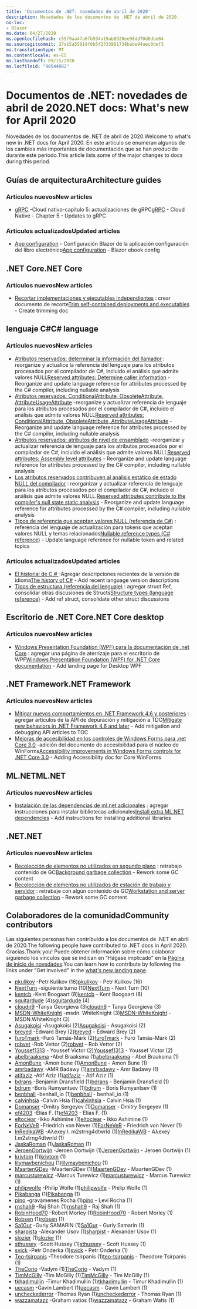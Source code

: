```yaml
---
title: 'Documentos de .NET: novedades de abril de 2020'
description: Novedades de los documentos de .NET de abril de 2020.
no-loc:
- Blazor
ms.date: 04/27/2020
ms.openlocfilehash: c59f9aa47a6fb594a19ab8928ee98dd70d8dbe04
ms.sourcegitcommit: 27a15a55019f6b5f2733961738babe94aec0def3
ms.translationtype: MT
ms.contentlocale: es-ES
ms.lasthandoff: 09/15/2020
ms.locfileid: "90544082"
---
```

# <a name="net-docs-whats-new-for-april-2020"></a><span data-ttu-id="01ebc-103">Documentos de .NET: novedades de abril de 2020</span><span class="sxs-lookup"><span data-stu-id="01ebc-103">.NET docs: What's new for April 2020</span></span>

<span data-ttu-id="01ebc-104">Novedades de los documentos de .NET de abril de 2020.</span><span class="sxs-lookup"><span data-stu-id="01ebc-104">Welcome to what's new in .NET docs for April 2020.</span></span> <span data-ttu-id="01ebc-105">En este artículo se enumeran algunos de los cambios más importantes de documentación que se han producido durante este período.</span><span class="sxs-lookup"><span data-stu-id="01ebc-105">This article lists some of the major changes to docs during this period.</span></span>

## <a name="architecture-guides"></a><span data-ttu-id="01ebc-106">Guías de arquitectura</span><span class="sxs-lookup"><span data-stu-id="01ebc-106">Architecture guides</span></span>

### <a name="new-articles"></a><span data-ttu-id="01ebc-107">Artículos nuevos</span><span class="sxs-lookup"><span data-stu-id="01ebc-107">New articles</span></span>

- <span data-ttu-id="01ebc-108">[gRPC](../architecture/cloud-native/grpc.md) -Cloud nativo-capítulo 5: actualizaciones de gRPC</span><span class="sxs-lookup"><span data-stu-id="01ebc-108">[gRPC](../architecture/cloud-native/grpc.md) - Cloud Native - Chapter 5 - Updates to gRPC</span></span>

### <a name="updated-articles"></a><span data-ttu-id="01ebc-109">Artículos actualizados</span><span class="sxs-lookup"><span data-stu-id="01ebc-109">Updated articles</span></span>

- <span data-ttu-id="01ebc-110">[App configuration](../architecture/blazor-for-web-forms-developers/config.md)  -  Configuración Blazor de la aplicación configuración del libro electrónico</span><span class="sxs-lookup"><span data-stu-id="01ebc-110">[App configuration](../architecture/blazor-for-web-forms-developers/config.md) - Blazor ebook config</span></span>

## <a name="net-core"></a><span data-ttu-id="01ebc-111">.NET Core</span><span class="sxs-lookup"><span data-stu-id="01ebc-111">.NET Core</span></span>

### <a name="new-articles"></a><span data-ttu-id="01ebc-112">Artículos nuevos</span><span class="sxs-lookup"><span data-stu-id="01ebc-112">New articles</span></span>

- <span data-ttu-id="01ebc-113">[Recortar implementaciones y ejecutables independientes](../core/deploying/trim-self-contained.md) : crear documento de recorte</span><span class="sxs-lookup"><span data-stu-id="01ebc-113">[Trim self-contained deployments and executables](../core/deploying/trim-self-contained.md) - Create trimming doc</span></span>

## <a name="c-language"></a><span data-ttu-id="01ebc-114">lenguaje C#</span><span class="sxs-lookup"><span data-stu-id="01ebc-114">C# language</span></span>

### <a name="new-articles"></a><span data-ttu-id="01ebc-115">Artículos nuevos</span><span class="sxs-lookup"><span data-stu-id="01ebc-115">New articles</span></span>

- <span data-ttu-id="01ebc-116">[Atributos reservados: determinar la información del llamador](../csharp/language-reference/attributes/caller-information.md) : reorganize y actualice la referencia del lenguaje para los atributos procesados por el compilador de C#, incluido el análisis que admite valores NULL</span><span class="sxs-lookup"><span data-stu-id="01ebc-116">[Reserved attributes: Determine caller information](../csharp/language-reference/attributes/caller-information.md) - Reorganize and update language reference for attributes processed by the C# compiler, including nullable analysis</span></span>
- <span data-ttu-id="01ebc-117">[Atributos reservados: ConditionalAttribute, ObsoleteAttribute, AttributeUsageAttribute](../csharp/language-reference/attributes/general.md) -reorganize y actualizar referencia de lenguaje para los atributos procesados por el compilador de C#, incluido el análisis que admite valores NULL</span><span class="sxs-lookup"><span data-stu-id="01ebc-117">[Reserved attributes: ConditionalAttribute, ObsoleteAttribute, AttributeUsageAttribute](../csharp/language-reference/attributes/general.md) - Reorganize and update language reference for attributes processed by the C# compiler, including nullable analysis</span></span>
- <span data-ttu-id="01ebc-118">[Atributos reservados: atributos de nivel de ensamblado](../csharp/language-reference/attributes/global.md) -reorganizar y actualizar referencia de lenguaje para los atributos procesados por el compilador de C#, incluido el análisis que admite valores NULL</span><span class="sxs-lookup"><span data-stu-id="01ebc-118">[Reserved attributes: Assembly level attributes](../csharp/language-reference/attributes/global.md) - Reorganize and update language reference for attributes processed by the C# compiler, including nullable analysis</span></span>
- <span data-ttu-id="01ebc-119">[Los atributos reservados contribuyen al análisis estático de estado NULL del compilador](../csharp/language-reference/attributes/nullable-analysis.md) : reorganizar y actualizar referencia de lenguaje para los atributos procesados por el compilador de C#, incluido el análisis que admite valores NULL.</span><span class="sxs-lookup"><span data-stu-id="01ebc-119">[Reserved attributes contribute to the compiler's null state static analysis](../csharp/language-reference/attributes/nullable-analysis.md) - Reorganize and update language reference for attributes processed by the C# compiler, including nullable analysis</span></span>
- <span data-ttu-id="01ebc-120">[Tipos de referencia que aceptan valores NULL (referencia de C#)](../csharp/language-reference/builtin-types/nullable-reference-types.md) : referencia del lenguaje de actualización para tokens que aceptan valores NULL y temas relacionados</span><span class="sxs-lookup"><span data-stu-id="01ebc-120">[Nullable reference types (C# reference)](../csharp/language-reference/builtin-types/nullable-reference-types.md) - Update language reference for nullable token and related topics</span></span>

### <a name="updated-articles"></a><span data-ttu-id="01ebc-121">Artículos actualizados</span><span class="sxs-lookup"><span data-stu-id="01ebc-121">Updated articles</span></span>

- <span data-ttu-id="01ebc-122">[El historial de C \# ](../csharp/whats-new/csharp-version-history.md) -Agregar descripciones recientes de la versión de idioma</span><span class="sxs-lookup"><span data-stu-id="01ebc-122">[The history of C\#](../csharp/whats-new/csharp-version-history.md) - Add recent language version descriptions</span></span>
- <span data-ttu-id="01ebc-123">[Tipos de estructura (referencia del lenguaje)](../csharp/language-reference/builtin-types/struct.md) : agregar struct Ref, consolidar otras discusiones de Structs</span><span class="sxs-lookup"><span data-stu-id="01ebc-123">[Structure types (language reference)](../csharp/language-reference/builtin-types/struct.md) - Add ref struct, consolidate other struct discussions</span></span>

## <a name="net-core-desktop"></a><span data-ttu-id="01ebc-124">Escritorio de .NET Core</span><span class="sxs-lookup"><span data-stu-id="01ebc-124">.NET Core desktop</span></span>

### <a name="new-articles"></a><span data-ttu-id="01ebc-125">Artículos nuevos</span><span class="sxs-lookup"><span data-stu-id="01ebc-125">New articles</span></span>

- <span data-ttu-id="01ebc-126">[Windows Presentation Foundation (WPF) para la documentación de .net Core](../desktop-wpf/index.yml) : agregar una página de aterrizaje para el escritorio de WPF</span><span class="sxs-lookup"><span data-stu-id="01ebc-126">[Windows Presentation Foundation (WPF) for .NET Core documentation](../desktop-wpf/index.yml) - Add landing page for Desktop WPF</span></span>

## <a name="net-framework"></a><span data-ttu-id="01ebc-127">.NET Framework</span><span class="sxs-lookup"><span data-stu-id="01ebc-127">.NET Framework</span></span>

### <a name="new-articles"></a><span data-ttu-id="01ebc-128">Artículos nuevos</span><span class="sxs-lookup"><span data-stu-id="01ebc-128">New articles</span></span>

- <span data-ttu-id="01ebc-129">[Mitigar nuevos comportamientos en .NET Framework 4,6 y posteriores](../framework/migration-guide/mitigations.md) : agregar artículos de la API de depuración y mitigación a TDC</span><span class="sxs-lookup"><span data-stu-id="01ebc-129">[Mitigate new behaviors in .NET Framework 4.6 and later](../framework/migration-guide/mitigations.md) - Add mitigation and debugging API articles to TOC</span></span>
- <span data-ttu-id="01ebc-130">[Mejoras de accesibilidad en los controles de Windows Forms para .net Core 3,0](/dotnet/desktop/winforms/windows-forms-accessibility-improvements) -adición del documento de accesibilidad para el núcleo de WinForms</span><span class="sxs-lookup"><span data-stu-id="01ebc-130">[Accessibility improvements in Windows Forms controls for .NET Core 3.0](/dotnet/desktop/winforms/windows-forms-accessibility-improvements) - Adding Accessibility doc for Core WinForms</span></span>

## <a name="mlnet"></a><span data-ttu-id="01ebc-131">ML.NET</span><span class="sxs-lookup"><span data-stu-id="01ebc-131">ML.NET</span></span>

### <a name="new-articles"></a><span data-ttu-id="01ebc-132">Artículos nuevos</span><span class="sxs-lookup"><span data-stu-id="01ebc-132">New articles</span></span>

- <span data-ttu-id="01ebc-133">[Instalación de las dependencias de ml.net adicionales](../machine-learning/how-to-guides/install-extra-dependencies.md) : agregar instrucciones para instalar bibliotecas adicionales</span><span class="sxs-lookup"><span data-stu-id="01ebc-133">[Install extra ML.NET dependencies](../machine-learning/how-to-guides/install-extra-dependencies.md) - Add instructions for installing additional libraries</span></span>

## <a name="net"></a><span data-ttu-id="01ebc-134">.NET</span><span class="sxs-lookup"><span data-stu-id="01ebc-134">.NET</span></span>

### <a name="new-articles"></a><span data-ttu-id="01ebc-135">Artículos nuevos</span><span class="sxs-lookup"><span data-stu-id="01ebc-135">New articles</span></span>

- <span data-ttu-id="01ebc-136">[Recolección de elementos no utilizados en segundo plano](../standard/garbage-collection/background-gc.md) : retrabajo contenido de GC</span><span class="sxs-lookup"><span data-stu-id="01ebc-136">[Background garbage collection](../standard/garbage-collection/background-gc.md) - Rework some GC content</span></span>
- <span data-ttu-id="01ebc-137">[Recolección de elementos no utilizados de estación de trabajo y servidor](../standard/garbage-collection/workstation-server-gc.md) : retrabaje con algún contenido de GC</span><span class="sxs-lookup"><span data-stu-id="01ebc-137">[Workstation and server garbage collection](../standard/garbage-collection/workstation-server-gc.md) - Rework some GC content</span></span>

## <a name="community-contributors"></a><span data-ttu-id="01ebc-138">Colaboradores de la comunidad</span><span class="sxs-lookup"><span data-stu-id="01ebc-138">Community contributors</span></span>

<span data-ttu-id="01ebc-139">Las siguientes personas han contribuido a los documentos de .NET en abril de 2020.</span><span class="sxs-lookup"><span data-stu-id="01ebc-139">The following people have contributed to .NET docs in April 2020.</span></span> <span data-ttu-id="01ebc-140">Gracias.</span><span class="sxs-lookup"><span data-stu-id="01ebc-140">Thank you!</span></span> <span data-ttu-id="01ebc-141">Puede obtener información sobre cómo colaborar siguiendo los vínculos que se indican en "Hágase implicado" en la [Página de inicio de novedades](index.yml).</span><span class="sxs-lookup"><span data-stu-id="01ebc-141">You can learn how to contribute by following the links under "Get involved" in the [what's new landing page](index.yml).</span></span>

- <span data-ttu-id="01ebc-142">[pkulikov](https://github.com/pkulikov) -Petr Kulikov (16)</span><span class="sxs-lookup"><span data-stu-id="01ebc-142">[pkulikov](https://github.com/pkulikov) - Petr Kulikov (16)</span></span>
- <span data-ttu-id="01ebc-143">[NextTurn](https://github.com/NextTurn) -siguiente turno (10)</span><span class="sxs-lookup"><span data-stu-id="01ebc-143">[NextTurn](https://github.com/NextTurn) - Next Turn (10)</span></span>
- <span data-ttu-id="01ebc-144">[kentcb](https://github.com/kentcb) -Kent Boogaart (8)</span><span class="sxs-lookup"><span data-stu-id="01ebc-144">[kentcb](https://github.com/kentcb) - Kent Boogaart (8)</span></span>
- <span data-ttu-id="01ebc-145">[sguitardude](https://github.com/sguitardude) (4)</span><span class="sxs-lookup"><span data-stu-id="01ebc-145">[sguitardude](https://github.com/sguitardude) (4)</span></span>
- <span data-ttu-id="01ebc-146">[cloudn9](https://github.com/cloudn9) -Tanya Georgieva (3)</span><span class="sxs-lookup"><span data-stu-id="01ebc-146">[cloudn9](https://github.com/cloudn9) - Tanya Georgieva (3)</span></span>
- <span data-ttu-id="01ebc-147">[MSDN-WhiteKnight](https://github.com/MSDN-WhiteKnight) -msdn. WhiteKnight (3)</span><span class="sxs-lookup"><span data-stu-id="01ebc-147">[MSDN-WhiteKnight](https://github.com/MSDN-WhiteKnight) - MSDN.WhiteKnight (3)</span></span>
- <span data-ttu-id="01ebc-148">[Asugakoisi](https://github.com/Asugakoisi) -Asugakoisi (2)</span><span class="sxs-lookup"><span data-stu-id="01ebc-148">[Asugakoisi](https://github.com/Asugakoisi) - Asugakoisi (2)</span></span>
- <span data-ttu-id="01ebc-149">[breyed](https://github.com/breyed) -Edward Brey (2)</span><span class="sxs-lookup"><span data-stu-id="01ebc-149">[breyed](https://github.com/breyed) - Edward Brey (2)</span></span>
- <span data-ttu-id="01ebc-150">[furoTmark](https://github.com/furoTmark) -Furó Tamás-Márk (2)</span><span class="sxs-lookup"><span data-stu-id="01ebc-150">[furoTmark](https://github.com/furoTmark) -  Furó Tamás-Márk (2)</span></span>
- <span data-ttu-id="01ebc-151">[robvet](https://github.com/robvet) -Rob Vettor (2)</span><span class="sxs-lookup"><span data-stu-id="01ebc-151">[robvet](https://github.com/robvet) - Rob Vettor (2)</span></span>
- <span data-ttu-id="01ebc-152">[Youssef1313](https://github.com/Youssef1313) - Youssef Victor (2)</span><span class="sxs-lookup"><span data-stu-id="01ebc-152">[Youssef1313](https://github.com/Youssef1313) - Youssef Victor (2)</span></span>
- <span data-ttu-id="01ebc-153">[abelbraaksma](https://github.com/abelbraaksma) -Abel Braaksma (1)</span><span class="sxs-lookup"><span data-stu-id="01ebc-153">[abelbraaksma](https://github.com/abelbraaksma) - Abel Braaksma (1)</span></span>
- <span data-ttu-id="01ebc-154">[AmonBune](https://github.com/AmonBune) -Amon bune (1)</span><span class="sxs-lookup"><span data-stu-id="01ebc-154">[AmonBune](https://github.com/AmonBune) - Amon Bune (1)</span></span>
- <span data-ttu-id="01ebc-155">[amrbadawy](https://github.com/amrbadawy) -AMR Badawy (1)</span><span class="sxs-lookup"><span data-stu-id="01ebc-155">[amrbadawy](https://github.com/amrbadawy) - Amr Badawy (1)</span></span>
- <span data-ttu-id="01ebc-156">[atifaziz](https://github.com/atifaziz) -Atif Aziz (1)</span><span class="sxs-lookup"><span data-stu-id="01ebc-156">[atifaziz](https://github.com/atifaziz) - Atif Aziz (1)</span></span>
- <span data-ttu-id="01ebc-157">[bdrans](https://github.com/bdrans) -Benjamin Dransfield (1)</span><span class="sxs-lookup"><span data-stu-id="01ebc-157">[bdrans](https://github.com/bdrans) - Benjamin Dransfield (1)</span></span>
- <span data-ttu-id="01ebc-158">[bdrum](https://github.com/bdrum) -Boris Rumyantsev (1)</span><span class="sxs-lookup"><span data-stu-id="01ebc-158">[bdrum](https://github.com/bdrum) - Boris Rumyantsev (1)</span></span>
- <span data-ttu-id="01ebc-159">[benbhall](https://github.com/benbhall) -benhall_io (1)</span><span class="sxs-lookup"><span data-stu-id="01ebc-159">[benbhall](https://github.com/benbhall) - benhall_io (1)</span></span>
- <span data-ttu-id="01ebc-160">[calvinhsia](https://github.com/calvinhsia) -Calvin Hsia (1)</span><span class="sxs-lookup"><span data-stu-id="01ebc-160">[calvinhsia](https://github.com/calvinhsia) - Calvin Hsia (1)</span></span>
- <span data-ttu-id="01ebc-161">[Domanser](https://github.com/Domanser) -Dmitry Sergeyev (1)</span><span class="sxs-lookup"><span data-stu-id="01ebc-161">[Domanser](https://github.com/Domanser) - Dmitry Sergeyev (1)</span></span>
- <span data-ttu-id="01ebc-162">[ef4203](https://github.com/ef4203) -Elias F. (1)</span><span class="sxs-lookup"><span data-stu-id="01ebc-162">[ef4203](https://github.com/ef4203) - Elias F. (1)</span></span>
- <span data-ttu-id="01ebc-163">[eltociear](https://github.com/eltociear) -Ikko Ashimine (1)</span><span class="sxs-lookup"><span data-stu-id="01ebc-163">[eltociear](https://github.com/eltociear) - Ikko Ashimine (1)</span></span>
- <span data-ttu-id="01ebc-164">[ForNeVeR](https://github.com/ForNeVeR) -Friedrich von Never (1)</span><span class="sxs-lookup"><span data-stu-id="01ebc-164">[ForNeVeR](https://github.com/ForNeVeR) - Friedrich von Never (1)</span></span>
- <span data-ttu-id="01ebc-165">[InRedikaWB](https://github.com/InRedikaWB) -Aλexey I. m2strng4dtwrld (1)</span><span class="sxs-lookup"><span data-stu-id="01ebc-165">[InRedikaWB](https://github.com/InRedikaWB) - Aλexey I.m2strng4dtwrld (1)</span></span>
- <span data-ttu-id="01ebc-166">[JaskaRoman](https://github.com/JaskaRoman) (1)</span><span class="sxs-lookup"><span data-stu-id="01ebc-166">[JaskaRoman](https://github.com/JaskaRoman) (1)</span></span>
- <span data-ttu-id="01ebc-167">[JeroenOortwijn](https://github.com/JeroenOortwijn) -Jeroen Oortwijn (1)</span><span class="sxs-lookup"><span data-stu-id="01ebc-167">[JeroenOortwijn](https://github.com/JeroenOortwijn) - Jeroen Oortwijn (1)</span></span>
- <span data-ttu-id="01ebc-168">[krivtom](https://github.com/krivtom) (1)</span><span class="sxs-lookup"><span data-stu-id="01ebc-168">[krivtom](https://github.com/krivtom) (1)</span></span>
- <span data-ttu-id="01ebc-169">[lilymaybenichou](https://github.com/lilymaybenichou) (1)</span><span class="sxs-lookup"><span data-stu-id="01ebc-169">[lilymaybenichou](https://github.com/lilymaybenichou) (1)</span></span>
- <span data-ttu-id="01ebc-170">[MaartenGDev](https://github.com/MaartenGDev) -MaartenGDev (1)</span><span class="sxs-lookup"><span data-stu-id="01ebc-170">[MaartenGDev](https://github.com/MaartenGDev) - MaartenGDev (1)</span></span>
- <span data-ttu-id="01ebc-171">[marcusturewicz](https://github.com/marcusturewicz) -Marcus Turewicz (1)</span><span class="sxs-lookup"><span data-stu-id="01ebc-171">[marcusturewicz](https://github.com/marcusturewicz) - Marcus Turewicz (1)</span></span>
- <span data-ttu-id="01ebc-172">[philipwolfe](https://github.com/philipwolfe) -Philip Wolfe (1)</span><span class="sxs-lookup"><span data-stu-id="01ebc-172">[philipwolfe](https://github.com/philipwolfe) - Philip Wolfe (1)</span></span>
- <span data-ttu-id="01ebc-173">[Pikabanga](https://github.com/Pikabanga) (1)</span><span class="sxs-lookup"><span data-stu-id="01ebc-173">[Pikabanga](https://github.com/Pikabanga) (1)</span></span>
- <span data-ttu-id="01ebc-174">[pino](https://github.com/pino) -gravámenes Rocha (1)</span><span class="sxs-lookup"><span data-stu-id="01ebc-174">[pino](https://github.com/pino) - Levi Rocha (1)</span></span>
- <span data-ttu-id="01ebc-175">[rnshah9](https://github.com/rnshah9) -Raj Shah (1)</span><span class="sxs-lookup"><span data-stu-id="01ebc-175">[rnshah9](https://github.com/rnshah9) - Raj Shah (1)</span></span>
- <span data-ttu-id="01ebc-176">[RobinHood70](https://github.com/RobinHood70) -Robert Morley (1)</span><span class="sxs-lookup"><span data-stu-id="01ebc-176">[RobinHood70](https://github.com/RobinHood70) - Robert Morley (1)</span></span>
- <span data-ttu-id="01ebc-177">[Robsen](https://github.com/robsen) (1)</span><span class="sxs-lookup"><span data-stu-id="01ebc-177">[robsen](https://github.com/robsen) (1)</span></span>
- <span data-ttu-id="01ebc-178">[Sa1Gur](https://github.com/Sa1Gur) -Guriy SAMARIN (1)</span><span class="sxs-lookup"><span data-stu-id="01ebc-178">[Sa1Gur](https://github.com/Sa1Gur) - Guriy Samarin (1)</span></span>
- <span data-ttu-id="01ebc-179">[sharpista](https://github.com/sharpist) -Alexander Usov (1)</span><span class="sxs-lookup"><span data-stu-id="01ebc-179">[sharpist](https://github.com/sharpist) - Alexander Usov (1)</span></span>
- <span data-ttu-id="01ebc-180">[slozier](https://github.com/slozier) (1)</span><span class="sxs-lookup"><span data-stu-id="01ebc-180">[slozier](https://github.com/slozier) (1)</span></span>
- <span data-ttu-id="01ebc-181">[sthussey](https://github.com/sthussey) -Scott Hussey (1)</span><span class="sxs-lookup"><span data-stu-id="01ebc-181">[sthussey](https://github.com/sthussey) - Scott Hussey (1)</span></span>
- <span data-ttu-id="01ebc-182">[svick](https://github.com/svick) -Petr Onderka (1)</span><span class="sxs-lookup"><span data-stu-id="01ebc-182">[svick](https://github.com/svick) - Petr Onderka (1)</span></span>
- <span data-ttu-id="01ebc-183">[Teo-tsirpanis](https://github.com/teo-tsirpanis) -Theodore tsirpanis (1)</span><span class="sxs-lookup"><span data-stu-id="01ebc-183">[teo-tsirpanis](https://github.com/teo-tsirpanis) - Theodore Tsirpanis (1)</span></span>
- <span data-ttu-id="01ebc-184">[TheCorio](https://github.com/TheCorio) -Vadym (1)</span><span class="sxs-lookup"><span data-stu-id="01ebc-184">[TheCorio](https://github.com/TheCorio) - Vadym (1)</span></span>
- <span data-ttu-id="01ebc-185">[TimMcGilly](https://github.com/TimMcGilly) -Tim McGilly (1)</span><span class="sxs-lookup"><span data-stu-id="01ebc-185">[TimMcGilly](https://github.com/TimMcGilly) - Tim McGilly (1)</span></span>
- <span data-ttu-id="01ebc-186">[tkhadimullin](https://github.com/tkhadimullin) -Timur Khadimullin (1)</span><span class="sxs-lookup"><span data-stu-id="01ebc-186">[tkhadimullin](https://github.com/tkhadimullin) - Timur Khadimullin (1)</span></span>
- <span data-ttu-id="01ebc-187">[uecasm](https://github.com/uecasm) -Gavin Lambert (1)</span><span class="sxs-lookup"><span data-stu-id="01ebc-187">[uecasm](https://github.com/uecasm) - Gavin Lambert (1)</span></span>
- <span data-ttu-id="01ebc-188">[uncheckederror](https://github.com/uncheckederror) -Thomas Ryan (1)</span><span class="sxs-lookup"><span data-stu-id="01ebc-188">[uncheckederror](https://github.com/uncheckederror) - Thomas Ryan (1)</span></span>
- <span data-ttu-id="01ebc-189">[wazzamatazz](https://github.com/wazzamatazz) -Graham vatios (1)</span><span class="sxs-lookup"><span data-stu-id="01ebc-189">[wazzamatazz](https://github.com/wazzamatazz) - Graham Watts (1)</span></span>
